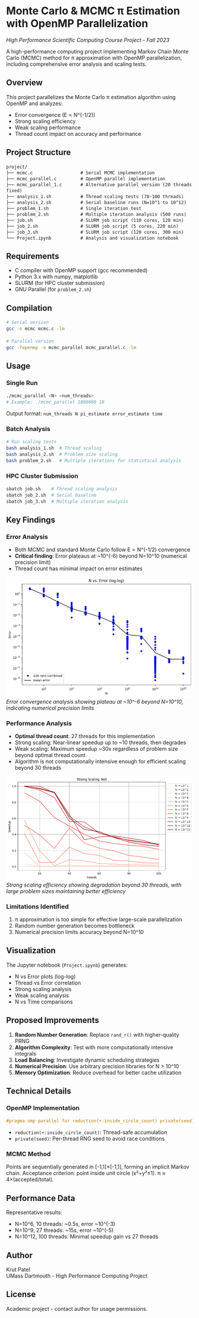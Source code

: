 # Monte Carlo & MCMC π Estimation with OpenMP Parallelization

*High Performance Scientific Computing Course Project - Fall 2023*

A high-performance computing project implementing Markov Chain Monte Carlo (MCMC) method for π approximation with OpenMP parallelization, including comprehensive error analysis and scaling tests.

## Overview

This project parallelizes the Monte Carlo π estimation algorithm using OpenMP and analyzes:
- Error convergence (E ∝ N^(-1/2))
- Strong scaling efficiency
- Weak scaling performance
- Thread count impact on accuracy and performance

## Project Structure

```
project/
├── mcmc.c                  # Serial MCMC implementation
├── mcmc_parallel.c         # OpenMP parallel implementation
├── mcmc_parallel_1.c       # Alternative parallel version (20 threads fixed)
├── analysis_1.sh           # Thread scaling tests (70-100 threads)
├── analysis_2.sh           # Serial baseline runs (N=10^1 to 10^12)
├── problem_1.sh            # Single iteration test
├── problem_2.sh            # Multiple iteration analysis (500 runs)
├── job.sh                  # SLURM job script (110 cores, 120 min)
├── job_2.sh                # SLURM job script (5 cores, 220 min)
├── job_3.sh                # SLURM job script (120 cores, 300 min)
└── Project.ipynb           # Analysis and visualization notebook
```

## Requirements

- C compiler with OpenMP support (gcc recommended)
- Python 3.x with numpy, matplotlib
- SLURM (for HPC cluster submission)
- GNU Parallel (for `problem_2.sh`)

## Compilation

```bash
# Serial version
gcc -o mcmc mcmc.c -lm

# Parallel version
gcc -fopenmp -o mcmc_parallel mcmc_parallel.c -lm
```

## Usage

### Single Run
```bash
./mcmc_parallel <N> <num_threads>
# Example: ./mcmc_parallel 1000000 10
```

Output format: `num_threads N pi_estimate error_estimate time`

### Batch Analysis
```bash
# Run scaling tests
bash analysis_1.sh  # Thread scaling
bash analysis_2.sh  # Problem size scaling
bash problem_2.sh   # Multiple iterations for statistical analysis
```

### HPC Cluster Submission
```bash
sbatch job.sh    # Thread scaling analysis
sbatch job_2.sh  # Serial baseline
sbatch job_3.sh  # Multiple iteration analysis
```

## Key Findings

### Error Analysis
- Both MCMC and standard Monte Carlo follow E ∝ N^(-1/2) convergence
- **Critical finding**: Error plateaus at ~10^(-6) beyond N=10^10 (numerical precision limit)
- Thread count has minimal impact on error estimates

![N vs Error - MCMC](./../data/N_vs_E_avg_mcmc.png)
*Error convergence analysis showing plateau at ~10^-6 beyond N=10^10, indicating numerical precision limits*

### Performance Analysis
- **Optimal thread count**: 27 threads for this implementation
- Strong scaling: Near-linear speedup up to ~10 threads, then degrades
- Weak scaling: Maximum speedup ~30x regardless of problem size beyond optimal thread count
- Algorithm is not computationally intensive enough for efficient scaling beyond 30 threads

![Strong Scaling Test](./../data/strong_scaling_test.png)
*Strong scaling efficiency showing degradation beyond 30 threads, with large problem sizes maintaining better efficiency*

### Limitations Identified
1. π approximation is too simple for effective large-scale parallelization
2. Random number generation becomes bottleneck
3. Numerical precision limits accuracy beyond N=10^10

## Visualization

The Jupyter notebook (`Project.ipynb`) generates:
- N vs Error plots (log-log)
- Thread vs Error correlation
- Strong scaling analysis
- Weak scaling analysis
- N vs Time comparisons

## Proposed Improvements

1. **Random Number Generation**: Replace `rand_r()` with higher-quality PRNG
2. **Algorithm Complexity**: Test with more computationally intensive integrals
3. **Load Balancing**: Investigate dynamic scheduling strategies
4. **Numerical Precision**: Use arbitrary precision libraries for N > 10^10
5. **Memory Optimization**: Reduce overhead for better cache utilization

## Technical Details

### OpenMP Implementation
```c
#pragma omp parallel for reduction(+:inside_circle_count) private(seed)
```
- `reduction(+:inside_circle_count)`: Thread-safe accumulation
- `private(seed)`: Per-thread RNG seed to avoid race conditions

### MCMC Method
Points are sequentially generated in [-1,1]×[-1,1], forming an implicit Markov chain. Acceptance criterion: point inside unit circle (x²+y²≤1). π ≈ 4×(accepted/total).

## Performance Data

Representative results:
- N=10^6, 10 threads: ~0.5s, error ~10^(-3)
- N=10^9, 27 threads: ~15s, error ~10^(-5)
- N=10^12, 100 threads: Minimal speedup gain vs 27 threads

## Author

Krut Patel  
UMass Dartmouth - High Performance Computing Project

## License

Academic project - contact author for usage permissions.
